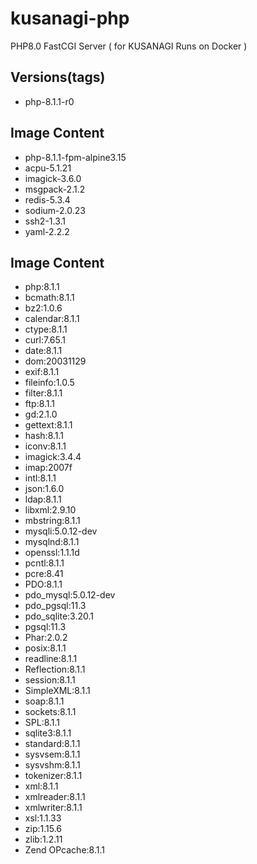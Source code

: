 # kusanagi-php
PHP8.0 FastCGI Server ( for KUSANAGI Runs on Docker )

## Versions(tags)
- php-8.1.1-r0

## Image Content
- php-8.1.1-fpm-alpine3.15
- acpu-5.1.21
- imagick-3.6.0
- msgpack-2.1.2
- redis-5.3.4
- sodium-2.0.23
- ssh2-1.3.1
- yaml-2.2.2

## Image Content
- php:8.1.1
- bcmath:8.1.1
- bz2:1.0.6
- calendar:8.1.1
- ctype:8.1.1
- curl:7.65.1
- date:8.1.1
- dom:20031129
- exif:8.1.1
- fileinfo:1.0.5
- filter:8.1.1
- ftp:8.1.1
- gd:2.1.0
- gettext:8.1.1
- hash:8.1.1
- iconv:8.1.1
- imagick:3.4.4
- imap:2007f
- intl:8.1.1
- json:1.6.0
- ldap:8.1.1
- libxml:2.9.10
- mbstring:8.1.1
- mysqli:5.0.12-dev
- mysqlnd:8.1.1
- openssl:1.1.1d
- pcntl:8.1.1
- pcre:8.41
- PDO:8.1.1
- pdo_mysql:5.0.12-dev
- pdo_pgsql:11.3
- pdo_sqlite:3.20.1
- pgsql:11.3
- Phar:2.0.2
- posix:8.1.1
- readline:8.1.1
- Reflection:8.1.1
- session:8.1.1
- SimpleXML:8.1.1
- soap:8.1.1
- sockets:8.1.1
- SPL:8.1.1
- sqlite3:8.1.1
- standard:8.1.1
- sysvsem:8.1.1
- sysvshm:8.1.1
- tokenizer:8.1.1
- xml:8.1.1
- xmlreader:8.1.1
- xmlwriter:8.1.1
- xsl:1.1.33
- zip:1.15.6
- zlib:1.2.11
- Zend OPcache:8.1.1

